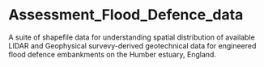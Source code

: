 # Assessment_Flood_Defence_data
A suite of shapefile data for understanding spatial distribution of available LIDAR and Geophysical survevy-derived geotechnical data for engineered flood defence embankments on the Humber estuary, England.
